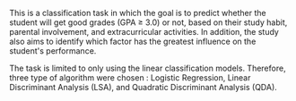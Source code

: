 This is a classification task in which the goal is to predict whether the student will get good grades (GPA ≥ 3.0) or not, based on their study habit, parental involvement, and extracurricular activities. 
In addition, the study also aims to identify which factor has the greatest influence on the student's performance.

The task is limited to only using the linear classification models. Therefore, three type of algorithm were chosen : Logistic Regression, Linear Discriminant Analysis (LSA), and Quadratic Discriminant Analysis (QDA).

